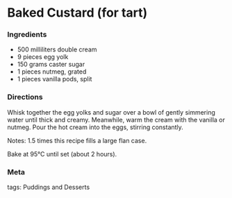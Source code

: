 # Baked Custard (for tart)

### Ingredients
 * 500 milliliters double cream
 * 9 pieces egg yolk
 * 150 grams caster sugar
 * 1 pieces nutmeg, grated
 * 1 pieces vanilla pods, split

### Directions

Whisk together the egg yolks and sugar over a bowl of gently simmering water until thick and creamy.  Meanwhile, warm the cream with the vanilla or nutmeg.  Pour the hot cream into the eggs, stirring constantly.

Notes: 1.5 times this recipe fills a large flan case.

Bake at 95°C until set (about 2 hours).

### Meta

tags: Puddings and Desserts

